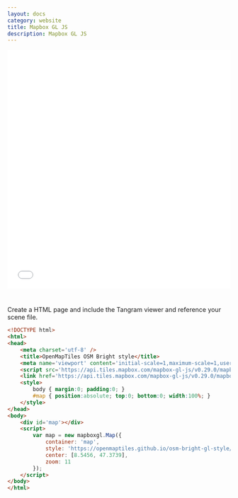 ```yaml
---
layout: docs
category: website
title: Mapbox GL JS
description: Mapbox GL JS
---
```


<iframe src="/maps/mapboxgljs.html" frameborder="0" scrolling="0" width="100%" height="540px" style="margin-bottom:25px;"></iframe>

Create a HTML page and include the Tangram viewer and reference your scene file.

```html
<!DOCTYPE html>
<html>
<head>
    <meta charset='utf-8' />
    <title>OpenMapTiles OSM Bright style</title>
    <meta name='viewport' content='initial-scale=1,maximum-scale=1,user-scalable=no' />
    <script src='https://api.tiles.mapbox.com/mapbox-gl-js/v0.29.0/mapbox-gl.js'></script>
    <link href='https://api.tiles.mapbox.com/mapbox-gl-js/v0.29.0/mapbox-gl.css' rel='stylesheet' />
    <style>
        body { margin:0; padding:0; }
        #map { position:absolute; top:0; bottom:0; width:100%; }
    </style>
</head>
<body>
    <div id='map'></div>
    <script>
        var map = new mapboxgl.Map({
            container: 'map',
            style: 'https://openmaptiles.github.io/osm-bright-gl-style/style-cdn.json',
            center: [8.5456, 47.3739],
            zoom: 11
        });
    </script>
</body>
</html>
```
